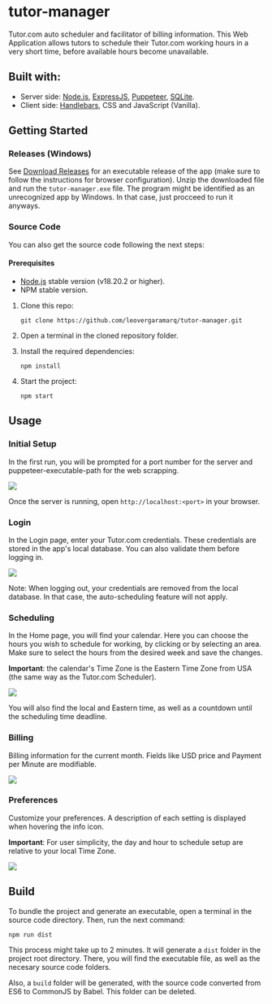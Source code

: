 # tutor-manager
Tutor.com auto scheduler and facilitator of billing information. This Web Application allows tutors to schedule their Tutor.com working hours in a very short time, before available hours become unavailable.

## Built with:

 - Server side: [Node.js](https://nodejs.org/), [ExpressJS](https://expressjs.com/), [Puppeteer](https://pptr.dev), [SQLite](https://www.sqlite.org).
 - Client side: [Handlebars](https://handlebarsjs.com), CSS and JavaScript (Vanilla).

## Getting Started

### Releases (Windows)

See [Download Releases](https://github.com/leovergaramarq/tutor-manager/releases) for an executable release of the app (make sure to follow the instructions for browser configuration). Unzip the downloaded file and run the `tutor-manager.exe` file. The program might be identified as an unrecognized app by Windows. In that case, just procceed to run it anyways.

### Source Code

You can also get the source code following the next steps:

#### Prerequisites

- [Node.js](https://nodejs.org/) stable version (v18.20.2 or higher).
- NPM stable version.

1. Clone this repo:

       git clone https://github.com/leovergaramarq/tutor-manager.git

2. Open a terminal in the cloned repository folder.

3. Install the required dependencies:

       npm install

4. Start the project:

       npm start

## Usage

### Initial Setup

In the first run, you will be prompted for a port number for the server and puppeteer-executable-path for the web scrapping.

<img src="https://github.com/leovergaramarq/tutor-manager/assets/73978713/a140fc4b-82e8-40aa-acb7-89e3c23a6868" style="text-align: left;">

Once the server is running, open `http://localhost:<port>` in your browser.

### Login

In the Login page, enter your Tutor.com credentials. These credentials are stored in the app's local database. You can also validate them before logging in.

<img src="https://github.com/leovergaramarq/tutor-manager/assets/73978713/b3ca679d-7e75-4161-86ae-f8aca16fdb9b">

Note: When logging out, your credentials are removed from the local database. In that case, the auto-scheduling feature will not apply.

### Scheduling

In the Home page, you will find your calendar. Here you can choose the hours you wish to schedule for working, by clicking or by selecting an area. Make sure to select the hours from the desired week and save the changes.

**Important**: the calendar's Time Zone is the Eastern Time Zone from USA (the same way as the Tutor.com Scheduler).

<img src="https://github.com/leovergaramarq/tutor-manager/assets/73978713/f709508c-6088-4f94-a871-56533da151cf">

You will also find the local and Eastern time, as well as a countdown until the scheduling time deadline.

### Billing

Billing information for the current month. Fields like USD price and Payment per Minute are modifiable.

<img src="https://github.com/leovergaramarq/tutor-manager/assets/73978713/75a5224e-c8ea-4ae4-995b-d66a975436c2">

### Preferences

Customize your preferences. A description of each setting is displayed when hovering the info icon.

**Important**: For user simplicity, the day and hour to schedule setup are relative to your local Time Zone.

<img src="https://github.com/leovergaramarq/tutor-manager/assets/73978713/d9272435-ff7f-4202-accf-69b5176dc1b1">

## Build

To bundle the project and generate an executable, open a terminal in the source code directory. Then, run the next command:

    npm run dist

This process might take up to 2 minutes. It will generate a `dist` folder in the project root directory. There, you will find the executable file, as well as the necesary source code folders.

Also, a `build` folder will be generated, with the source code converted from ES6 to CommonJS by Babel. This folder can be deleted.
